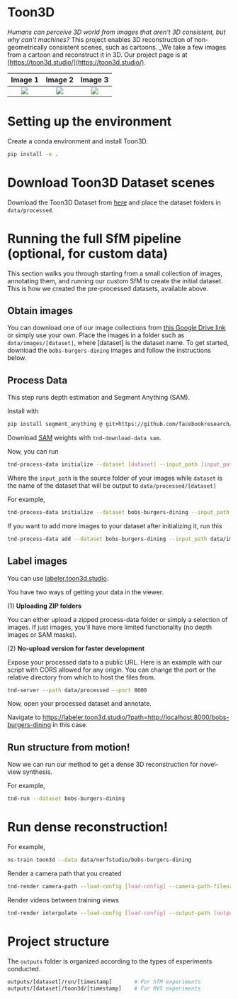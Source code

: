 # Toon3D

<i>Humans can perceive 3D world from images that aren't 3D consistent, but why can't machines?</i> This project enables 3D reconstruction of non-geometrically consistent scenes, such as cartoons. _We take a few images from a cartoon and reconstruct it in 3D. Our project page is at [https://toon3d.studio/](https://toon3d.studio/).

|   Image 1   |   Image 2   |   Image 3   |
| :------------------------: | :--------------------------: | :-------------------------: |
| ![](toon3d/assets/randm_left.jpeg) | ![](toon3d/assets/randm_center.jpeg) | ![](toon3d/assets/randm_right.jpeg) |

# Setting up the environment

Create a conda environment and install Toon3D.

```bash
pip install -e .
```

# Download Toon3D Dataset scenes

Download the Toon3D Dataset from [here](https://huggingface.co/datasets/ethanweber/toon3d-dataset) and place the dataset folders in `data/processed`.

# Running the full SfM pipeline (optional, for custom data)

This section walks you through starting from a small collection of images, annotating them, and running our custom SfM to create the initial dataset. This is how we created the pre-processed datasets, available above.

## Obtain images

You can download one of our image collections from [this Google Drive link](https://drive.google.com/drive/folders/11ogFtOOBB-UIq6seMukYncqqFacxBn5-?usp=drive_link) or simply use your own. Place the images in a folder such as `data/images/[dataset]`, where [dataset] is the dataset name. To get started, download the `bobs-burgers-dining` images and follow the instructions below.

## Process Data

This step runs depth estimation and Segment Anything (SAM).

Install with 

```bash
pip install segment_anything @ git+https://github.com/facebookresearch/segment-anything.git
```

Download [SAM](https://github.com/facebookresearch/segment-anything) weights with `tnd-download-data sam`.

Now, you can run

```bash
tnd-process-data initialize --dataset [dataset] --input_path [input_path]
```

Where the `input_path` is the source folder of your images while `dataset` is the name of the dataset that will be output to `data/processed/[dataset]`

For example,

```bash
tnd-process-data initialize --dataset bobs-burgers-dining --input_path data/images/bobs-burgers-dining
```

If you want to add more images to your dataset after initializing it, run this

```bash
tnd-process-data add --dataset bobs-burgers-dining --input_path data/images/more-bobs-burgers-dining-photos
```

## Label images

You can use [labeler.toon3d.studio](https://labeler.toon3d.studio/).

You have two ways of getting your data in the viewer.

(1) **Uploading ZIP folders**

You can either upload a zipped process-data folder or simply a selection of images. If just images, you'll have more limited functionality (no depth images or SAM masks).

(2) **No-upload version for faster development**

Expose your processed data to a public URL. Here is an example with our script with CORS allowed for any origin. You can change the port or the relative directory from which to host the files from.

```bash
tnd-server --path data/processed --port 8000
```

Now, open your processed dataset and annotate.

Navigate to https://labeler.toon3d.studio/?path=http://localhost:8000/bobs-burgers-dining in this case.

## Run structure from motion!

Now we can run our method to get a dense 3D reconstruction for novel-view synthesis.

For example,

```bash
tnd-run --dataset bobs-burgers-dining
```

# Run dense reconstruction!

For example,

```bash
ns-train toon3d --data data/nerfstudio/bobs-burgers-dining
```

Render a camera path that you created

```bash
tnd-render camera-path --load-config [load-config] --camera-path-filename [camera-path-filename] --output-path [output-path].mp4
```

Render videos between training views

```bash
tnd-render interpolate --load-config [load-config] --output-path [output-path]
```

# Project structure

The `outputs` folder is organized according to the types of experiments conducted.

```bash
outputs/[dataset]/run/[timestamp]       # For SfM experiments
outputs/[dataset]/toon3d/[timestamp]    # For MVS experiments
```
